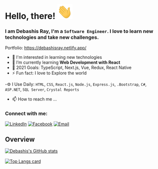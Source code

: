 # Hello, there! <img src="https://raw.githubusercontent.com/Debaray/Debaray/main/wave.gif" width="50px">
### I am Debashis Ray, I'm a `Software Engineer`. I love to learn new technologies and take new challenges.
Portfolio: https://debashisray.netlify.app/

- 👀 I'm interested in learning new technologies
- 🌱 I’m currently learning **Web Development with React**
- 🥅 2021 Goals: TypeScript, Next.js, Vue, Redux, React Native
- ⚡ Fun fact: I love to Explore the world 

-⚙️ I Use Daily: `HTML`, `CSS`, `React.js`, `Node.js`, `Express.js`, `.Bootstrap`, `C#`, `ASP.NET`, `SQL Server`, `Crystal Reports`
- 📫 How to reach me ...

### Connect with me:
[![LinkedIn](https://img.shields.io/badge/%20-Connect-black?color=14171A&labelColor=212121&logo=linkedin&logoColor=ffffff)](https://www.linkedin.com/in/debashis-ray-0829/) 
[![Facebook](https://img.shields.io/badge/%20-Follow-black?color=14171A&labelColor=1976d2&logo=facebook&logoColor=ffffff)](https://www.facebook.com/deba.ray2020/) 
[![Email](https://img.shields.io/badge/%20-Email-black?color=14171A&labelColor=1976d2&logo=email&logoColor=ffffff)](mailto:debaray14@gmail.com/)
<!---
Debaray/Debaray is a ✨ special ✨ repository because its `README.md` (this file) appears on your GitHub profile.
You can click the Preview link to take a look at your changes.
--->
## Overview

[![Debashis's GitHub stats](https://github-readme-stats.vercel.app/api?username=Debaray&count_private=true&show_icons=true&theme=radical)](https://github.com/Debaray/github-readme-stats)
</br>
</br>
[![Top Langs card](https://github-readme-stats.vercel.app/api/top-langs/?username=Debaray&layout=compact&theme=tokyonight)](https://github.com/Debaray)
